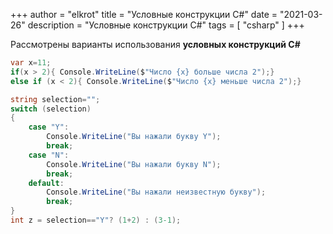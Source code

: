 +++
author = "elkrot"
title = "Условные конструкции C#"
date = "2021-03-26"
description = "Условные конструкции C#"
tags = [
    "csharp"
]
+++

Рассмотрены варианты использования **условных конструкций C#**

```csharp
var x=11;
if(x > 2){ Console.WriteLine($"Число {x} больше числа 2");}
else if (x < 2){ Console.WriteLine($"Число {x} меньше числа 2");}

string selection="";
switch (selection)
{
    case "Y":
        Console.WriteLine("Вы нажали букву Y");
        break;
    case "N":
        Console.WriteLine("Вы нажали букву N");
        break;
    default:
        Console.WriteLine("Вы нажали неизвестную букву");
        break;
}
int z = selection=="Y"? (1+2) : (3-1);
```